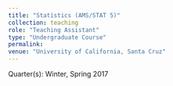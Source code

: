 ```yaml
---
title: "Statistics (AMS/STAT 5)"
collection: teaching
role: "Teaching Assistant"
type: "Undergraduate Course"
permalink: 
venue: "University of California, Santa Cruz"
---
```


Quarter(s): Winter, Spring 2017

<!-- Quarter(s): Winter, Spring 2017 -->

